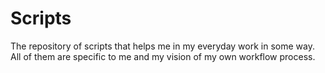 # Scripts
The repository of scripts that helps me in my everyday work in some way.
All of them are specific to me and my vision of my own workflow process.
